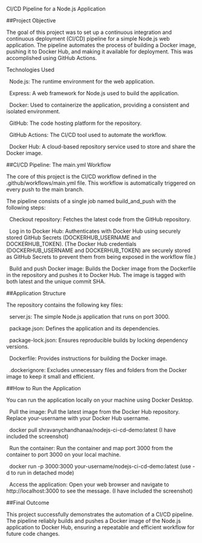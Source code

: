 CI/CD Pipeline for a Node.js Application

\##Project Objective



The goal of this project was to set up a continuous integration and continuous deployment (CI/CD) pipeline for a simple Node.js web application. The pipeline automates the process of building a Docker image, pushing it to Docker Hub, and making it available for deployment. This was accomplished using GitHub Actions.

Technologies Used



    Node.js: The runtime environment for the web application.



    Express: A web framework for Node.js used to build the application.



    Docker: Used to containerize the application, providing a consistent and isolated environment.



    GitHub: The code hosting platform for the repository.



    GitHub Actions: The CI/CD tool used to automate the workflow.



    Docker Hub: A cloud-based repository service used to store and share the Docker image.



\##CI/CD Pipeline: The main.yml Workflow



The core of this project is the CI/CD workflow defined in the .github/workflows/main.yml file. This workflow is automatically triggered on every push to the main branch.



The pipeline consists of a single job named build\_and\_push with the following steps:



    Checkout repository: Fetches the latest code from the GitHub repository.



    Log in to Docker Hub: Authenticates with Docker Hub using securely stored GitHub Secrets (DOCKERHUB\_USERNAME and DOCKERHUB\_TOKEN). (The Docker Hub credentials (DOCKERHUB\_USERNAME and DOCKERHUB\_TOKEN) are securely stored as GitHub Secrets to prevent them from being exposed in the workflow file.)



    Build and push Docker image: Builds the Docker image from the Dockerfile in the repository and pushes it to Docker Hub. The image is tagged with both latest and the unique commit SHA.



\##Application Structure



The repository contains the following key files:



    server.js: The simple Node.js application that runs on port 3000.



    package.json: Defines the application and its dependencies.



    package-lock.json: Ensures reproducible builds by locking dependency versions.



    Dockerfile: Provides instructions for building the Docker image.



    .dockerignore: Excludes unnecessary files and folders from the Docker image to keep it small and efficient.



\##How to Run the Application



You can run the application locally on your machine using Docker Desktop. 



    Pull the image: Pull the latest image from the Docker Hub repository. Replace your-username with your Docker Hub username.



    docker pull shravanychandhanaa/nodejs-ci-cd-demo:latest (I have included the screenshot)



    Run the container: Run the container and map port 3000 from the container to port 3000 on your local machine.



    docker run -p 3000:3000 your-username/nodejs-ci-cd-demo:latest (use -d to run in detached mode)



    Access the application: Open your web browser and navigate to http://localhost:3000 to see the message. (I have included the screenshot)



\##Final Outcome



This project successfully demonstrates the automation of a CI/CD pipeline. The pipeline reliably builds and pushes a Docker image of the Node.js application to Docker Hub, ensuring a repeatable and efficient workflow for future code changes.

